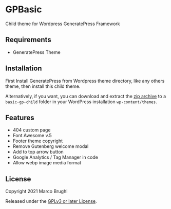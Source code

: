 # GPBasic
Child theme for Wordpress GeneratePress Framework



## Requirements

- GeneratePress Theme 

## Installation

First Install GeneratePress from Wordpress theme directory, like any others theme, then install this child theme.

Alternatively, if you want, you can download and extract the [zip archive](https://github.com/aduth/g-debugger/archive/master.zip) to a `basic-gp-child` folder in your WordPress installation `wp-content/themes`.

## Features

- 404 custom page
- Font Awesome v.5
- Footer theme copyright
- Remove Gutenberg welcome modal
- Add to top arrow button
- Google Analytics / Tag Manager in code
- Allow webp image media format

## License

Copyright 2021 Marco Brughi 

Released under the [GPLv3 or later License](https://www.gnu.org/licenses/gpl-3.0.html).
